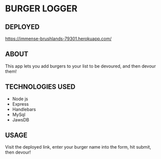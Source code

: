 # BURGER LOGGER

## DEPLOYED

https://immense-brushlands-79301.herokuapp.com/

## ABOUT
This app lets you add burgers to your list to be devoured, and then devour them!

## TECHNOLOGIES USED
* Node js
* Express
* Handlebars
* MySql
* JawsDB

## USAGE
Visit the deployed link, enter your burger name into the form, hit submit, then devour!